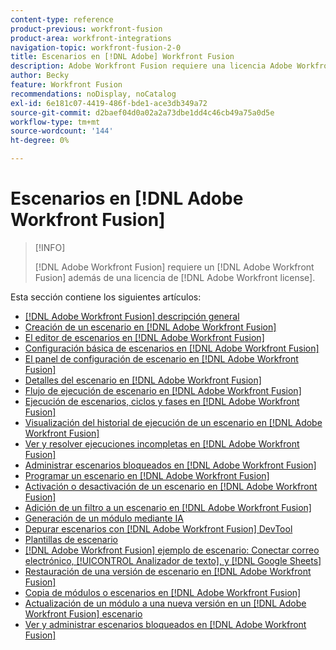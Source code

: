 ```yaml
---
content-type: reference
product-previous: workfront-fusion
product-area: workfront-integrations
navigation-topic: workfront-fusion-2-0
title: Escenarios en [!DNL Adobe] Workfront Fusion
description: Adobe Workfront Fusion requiere una licencia Adobe Workfront Fusion además de una licencia Adobe Workfront.
author: Becky
feature: Workfront Fusion
recommendations: noDisplay, noCatalog
exl-id: 6e181c07-4419-486f-bde1-ace3db349a72
source-git-commit: d2baef04d0a02a2a73dbe1dd4c46cb49a75a0d5e
workflow-type: tm+mt
source-wordcount: '144'
ht-degree: 0%

---
```


# Escenarios en [!DNL Adobe Workfront Fusion]

>[!INFO]
>
>[!DNL Adobe Workfront Fusion] requiere un [!DNL Adobe Workfront Fusion] además de una licencia de [!DNL Adobe Workfront license].

Esta sección contiene los siguientes artículos:

* [[!DNL Adobe Workfront Fusion] descripción general](../../workfront-fusion/scenarios/scenario-overview.md)
* [Creación de un escenario en [!DNL Adobe Workfront Fusion]](../../workfront-fusion/scenarios/create-a-scenario.md)
* [El editor de escenarios en [!DNL Adobe Workfront Fusion]](../../workfront-fusion/scenarios/scenario-editor.md)
* [Configuración básica de escenarios en [!DNL Adobe Workfront Fusion]](../../workfront-fusion/scenarios/basic-scenario-settings.md)
* [El panel de configuración de escenario en [!DNL Adobe Workfront Fusion]](../../workfront-fusion/scenarios/scenario-settings-panel.md)
* [Detalles del escenario en [!DNL Adobe Workfront Fusion]](../../workfront-fusion/scenarios/scenario-detail.md)
* [Flujo de ejecución de escenario en [!DNL Adobe Workfront Fusion]](../../workfront-fusion/scenarios/scenario-execution-flow.md)
* [Ejecución de escenarios, ciclos y fases en [!DNL Adobe Workfront Fusion]](../../workfront-fusion/scenarios/scenario-execution-cycles-phases.md)
* [Visualización del historial de ejecución de un escenario en [!DNL Adobe Workfront Fusion]](../../workfront-fusion/scenarios/view-scenario-execution-history.md)
* [Ver y resolver ejecuciones incompletas en [!DNL Adobe Workfront Fusion]](../../workfront-fusion/scenarios/view-and-resolve-incomplete-executions.md)
* [Administrar escenarios bloqueados en [!DNL Adobe Workfront Fusion]](../../workfront-fusion/scenarios/view-and-manage-locked-scenarios.md)
* [Programar un escenario en [!DNL Adobe Workfront Fusion]](../../workfront-fusion/scenarios/schedule-a-scenario.md)
* [Activación o desactivación de un escenario en [!DNL Adobe Workfront Fusion]](../../workfront-fusion/scenarios/activate-or-inactivate-scenario.md)
* [Adición de un filtro a un escenario en [!DNL Adobe Workfront Fusion]](../../workfront-fusion/scenarios/add-a-filter-to-a-scenario.md)
* [Generación de un módulo mediante IA](/help/quicksilver/workfront-fusion/scenarios/add-a-module-with-ai.md)
* [Depurar escenarios con [!DNL Adobe Workfront Fusion] DevTool](../../workfront-fusion/scenarios/debug-scenarios-with-dev-tool.md)
* [Plantillas de escenario](../../workfront-fusion/scenarios/templates/fusion-templates.md)
* [[!DNL Adobe Workfront Fusion] ejemplo de escenario: Conectar correo electrónico, [!UICONTROL Analizador de texto], y [!DNL Google Sheets]](../../workfront-fusion/scenarios/example-connect-email-text-parser-gsheets.md)
* [Restauración de una versión de escenario en [!DNL Adobe Workfront Fusion]](../../workfront-fusion/scenarios/restore-a-scenario-version.md)
* [Copia de módulos o escenarios en [!DNL Adobe Workfront Fusion]](../../workfront-fusion/scenarios/copy-modules-or-scenarios.md)
* [Actualización de un módulo a una nueva versión en un [!DNL Adobe Workfront Fusion] escenario](../../workfront-fusion/scenarios/update-module-to-new-version.md)
* [Ver y administrar escenarios bloqueados en [!DNL Adobe Workfront Fusion]](../../workfront-fusion/scenarios/view-and-manage-locked-scenarios.md)

